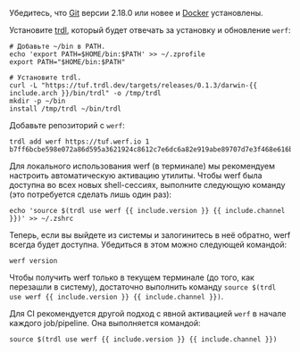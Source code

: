 Убедитесь, что [Git](https://git-scm.com/download/mac) версии 2.18.0 или новее и [Docker](https://docs.docker.com/get-docker) установлены.

Установите [trdl](https://github.com/werf/trdl), который будет отвечать за установку и обновление `werf`:

```shell
# Добавьте ~/bin в PATH.
echo 'export PATH=$HOME/bin:$PATH' >> ~/.zprofile
export PATH="$HOME/bin:$PATH"

# Установите trdl.
curl -L "https://tuf.trdl.dev/targets/releases/0.1.3/darwin-{{ include.arch }}/bin/trdl" -o /tmp/trdl
mkdir -p ~/bin
install /tmp/trdl ~/bin/trdl
```

Добавьте репозиторий с `werf`:
```shell
trdl add werf https://tuf.werf.io 1 b7ff6bcbe598e072a86d595a3621924c8612c7e6dc6a82e919abe89707d7e3f468e616b5635630680dd1e98fc362ae5051728406700e6274c5ed1ad92bea52a2
```

Для локального использования werf (в терминале) мы рекомендуем настроить автоматическую активацию утилиты. Чтобы werf была доступна во всех новых shell-сессиях, выполните следующую команду (это потребуется сделать лишь один раз):
```shell
echo 'source $(trdl use werf {{ include.version }} {{ include.channel }})' >> ~/.zshrc
```

Теперь, если вы выйдете из системы и залогинитесь в неё обратно, werf всегда будет доступна. Убедиться в этом можно следующей командой:

```shell
werf version
```

Чтобы получить werf только в текущем терминале (до того, как перезашли в систему), достаточно выполнить команду `source $(trdl use werf {{ include.version }} {{ include.channel }})`.

Для CI рекомендуется другой подход с явной активацией `werf` в начале каждого job/pipeline. Она выполняется командой:

```shell
source $(trdl use werf {{ include.version }} {{ include.channel }})
```

